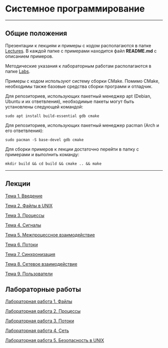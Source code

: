 # Системное программирование

---

## Общие положения


Презентации к лекциям и примеры с кодом располагаются
в папке [Lectures](Lectures). В каждой папке с примерами находится файл **README.md** с описанием примеров.

Методические указания к лабораторным работам
располагаются в папке [Labs](Labs).

Примеры с кодом используют систему сборки CMake. 
Помимо CMake, необходимы также базовые средства сборки программ и отладчик. 

Для репозиториев, использующих пакетный менеджер apt (Debian, Ubuntu и их ответвления), 
необходимые пакеты могут быть установлены следующей командой: 

    sudo apt install build-essential gdb cmake 

Для репозиториев, использующих пакетный менеджер pacman (Arch и его ответвления):

    sudo pacman -S base-devel gdb cmake


Для сборки примеров к лекции достаточно перейти в папку с примерами и выполнить команду:

    mkdir build && cd build && cmake .. && make

---
## Лекции

[Тема 1. Введение](Lectures/1.Introduction)

[Тема 2. Файлы в UNIX](Lectures/2.Files)

[Тема 3. Процессы](Lectures/3.Processes)

[Тема 4. Сигналы](Lectures/4.Signals)

[Тема 5. Межпроцессное взаимодействие](Lectures/5.IPC)

[Тема 6. Потоки](Lectures/6.Threads)

[Тема 7. Синхронизация](Lectures/7.Synchronization)

[Тема 8. Сетевое взаимодействие](Lectures/8.Network)

[Тема 9. Пользователи](Lectures/9.Users)

## Лабораторные работы

[Лабораторная работа 1. Файлы](Labs/Лабораторная%20работа%201.pdf)

[Лабораторная работа 2. Процессы](Labs/Лабораторная%20работа%202.pdf)

[Лабораторная работа 3. Потоки](Labs/Лабораторная%20работа%203.pdf)

[Лабораторная работа 4. Сеть](Labs/Лабораторная%20работа%204.pdf)

[Лабораторная работа 5. Безопасность в UNIX](Labs/Лабораторная%20работа%205.pdf)

